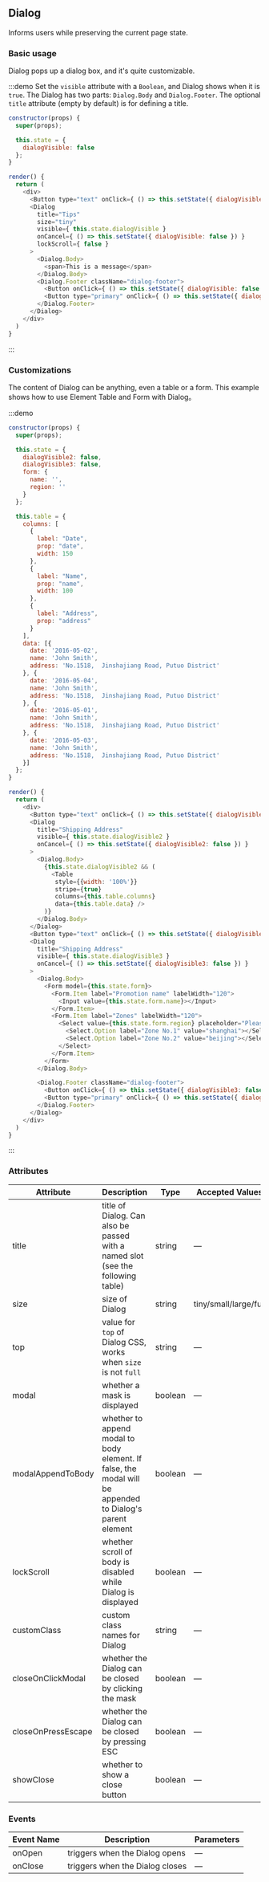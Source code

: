 ## Dialog

Informs users while preserving the current page state.

### Basic usage

Dialog pops up a dialog box, and it's quite customizable.

:::demo Set the `visible` attribute with a `Boolean`, and Dialog shows when it is `true`. The Dialog has two parts: `Dialog.Body` and `Dialog.Footer`. The optional `title` attribute (empty by default) is for defining a title.

```js
constructor(props) {
  super(props);

  this.state = {
    dialogVisible: false
  };
}

render() {
  return (
    <div>
      <Button type="text" onClick={ () => this.setState({ dialogVisible: true }) }>Click to open the Dialog</Button>
      <Dialog
        title="Tips"
        size="tiny"
        visible={ this.state.dialogVisible }
        onCancel={ () => this.setState({ dialogVisible: false }) }
        lockScroll={ false }
      >
        <Dialog.Body>
          <span>This is a message</span>
        </Dialog.Body>
        <Dialog.Footer className="dialog-footer">
          <Button onClick={ () => this.setState({ dialogVisible: false }) }>Cancel</Button>
          <Button type="primary" onClick={ () => this.setState({ dialogVisible: false }) }>Confirm</Button>
        </Dialog.Footer>
      </Dialog>
    </div>
  )
}
```
:::

### Customizations

The content of Dialog can be anything, even a table or a form. This example shows how to use Element Table and Form with Dialog。

:::demo

```js
constructor(props) {
  super(props);

  this.state = {
    dialogVisible2: false,
    dialogVisible3: false,
    form: {
      name: '',
      region: ''
    }
  };

  this.table = {
    columns: [
      {
        label: "Date",
        prop: "date",
        width: 150
      },
      {
        label: "Name",
        prop: "name",
        width: 100
      },
      {
        label: "Address",
        prop: "address"
      }
    ],
    data: [{
      date: '2016-05-02',
      name: 'John Smith',
      address: 'No.1518,  Jinshajiang Road, Putuo District'
    }, {
      date: '2016-05-04',
      name: 'John Smith',
      address: 'No.1518,  Jinshajiang Road, Putuo District'
    }, {
      date: '2016-05-01',
      name: 'John Smith',
      address: 'No.1518,  Jinshajiang Road, Putuo District'
    }, {
      date: '2016-05-03',
      name: 'John Smith',
      address: 'No.1518,  Jinshajiang Road, Putuo District'
    }]
  };
}

render() {
  return (
    <div>
      <Button type="text" onClick={ () => this.setState({ dialogVisible2: true }) } type="text">Open a Table nested Dialog</Button>
      <Dialog
        title="Shipping Address"
        visible={ this.state.dialogVisible2 }
        onCancel={ () => this.setState({ dialogVisible2: false }) }
      >
        <Dialog.Body>
          {this.state.dialogVisible2 && (
            <Table
             style={{width: '100%'}}
             stripe={true}
             columns={this.table.columns}
             data={this.table.data} />
          )}
        </Dialog.Body>
      </Dialog>
      <Button type="text" onClick={ () => this.setState({ dialogVisible3: true }) } type="text">Open a Form nested Dialog</Button>
      <Dialog
        title="Shipping Address"
        visible={ this.state.dialogVisible3 }
        onCancel={ () => this.setState({ dialogVisible3: false }) }
      >
        <Dialog.Body>
          <Form model={this.state.form}>
            <Form.Item label="Promotion name" labelWidth="120">
              <Input value={this.state.form.name}></Input>
            </Form.Item>
            <Form.Item label="Zones" labelWidth="120">
              <Select value={this.state.form.region} placeholder="Please select a zone">
                <Select.Option label="Zone No.1" value="shanghai"></Select.Option>
                <Select.Option label="Zone No.2" value="beijing"></Select.Option>
              </Select>
            </Form.Item>
          </Form>
        </Dialog.Body>

        <Dialog.Footer className="dialog-footer">
          <Button onClick={ () => this.setState({ dialogVisible3: false }) }>取 消</Button>
          <Button type="primary" onClick={ () => this.setState({ dialogVisible3: false }) }>确 定</Button>
        </Dialog.Footer>
      </Dialog>
    </div>
  )
}
```
:::

### Attributes

| Attribute      | Description          | Type      | Accepted Values       | Default  |
|---------- |-------------- |---------- |--------------------------------  |-------- |
| title     | title of Dialog. Can also be passed with a named slot (see the following table) | string    | — | — |
| size      | size of Dialog | string    | tiny/small/large/full | small |
| top      | value for `top` of Dialog CSS, works when `size` is not `full` | string    | — | 15% |
| modal     | whether a mask is displayed | boolean   | — | true |
| modalAppendToBody     | whether to append modal to body element. If false, the modal will be appended to Dialog's parent element | boolean   | — | true |
| lockScroll     | whether scroll of body is disabled while Dialog is displayed | boolean   | — | true |
| customClass      | custom class names for Dialog | string    | — | — |
| closeOnClickModal | whether the Dialog can be closed by clicking the mask | boolean    | — | true |
| closeOnPressEscape | whether the Dialog can be closed by pressing ESC | boolean    | — | true |
| showClose | whether to show a close button | boolean    | — | true |

### Events
| Event Name | Description | Parameters |
|---------- |-------- |---------- |
| onOpen | triggers when the Dialog opens | — |
| onClose | triggers when the Dialog closes | — |
